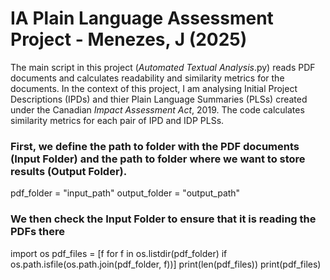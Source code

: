 # IA Plain Language Assessment Project - Menezes, J (2025)

The main script in this project (_Automated Textual Analysis_.py) reads PDF documents and calculates readability and similarity metrics for the documents. In the context of this project, I am analysing Initial Project Descriptions (IPDs) and thier Plain Language Summaries (PLSs) created under the Canadian _Impact Assessment Act_, 2019. The code calculates similarity metrics for each pair of IPD and IDP PLSs.

### First, we define the path to folder with the PDF documents (Input Folder) and the path to folder where we want to store results (Output Folder).
pdf_folder = "input_path"
output_folder = "output_path"

### We then check the Input Folder to ensure that it is reading the PDFs there
import os
pdf_files = [f for f in os.listdir(pdf_folder) if os.path.isfile(os.path.join(pdf_folder, f))]
print(len(pdf_files))
print(pdf_files)

